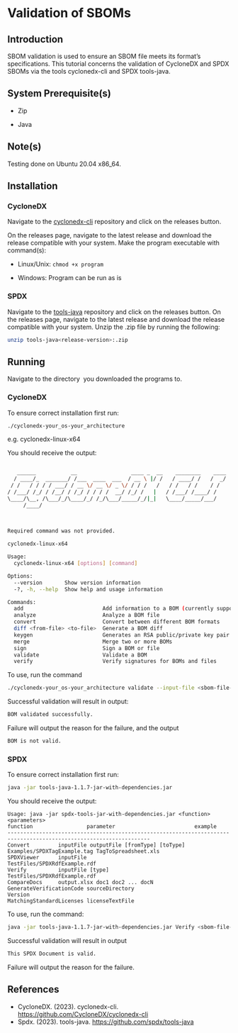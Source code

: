 # Validation of SBOMs


## Introduction

SBOM validation is used to ensure an SBOM file meets its format’s specifications. This tutorial concerns the validation of CycloneDX and SPDX SBOMs via the tools cyclonedx-cli and SPDX tools-java.


## System Prerequisite(s)

* Zip

* Java


## Note(s)

Testing done on Ubuntu 20.04 x86_64.


## Installation

### CycloneDX

Navigate to the [cyclonedx-cli](https://github.com/CycloneDX/cyclonedx-cli) repository and click on the releases button.


On the releases page, navigate to the latest release and download the release compatible with your system. Make the program executable with command(s):


* Linux/Unix: ```chmod +x program```

* Windows: Program can be run as is



### SPDX

Navigate to the [tools-java](https://github.com/spdx/tools-java) repository and click on the releases button. On the releases page, navigate to the latest release and download the release compatible with your system. Unzip the .zip file by running the following:

```bash
unzip tools-java<release-version>:.zip
```



## Running

Navigate to the directory  you downloaded the programs to.


### CycloneDX


To ensure correct installation first run:

```bash
./cyclonedx-your_os-your_architecture
```

e.g. cyclonedx-linux-x64

You should receive the output:

```bash

   ______           __                 ____ _  __    ________    ____
  / ____/_  _______/ /___  ____  ___  / __ \ |/ /   / ____/ /   /  _/
 / /   / / / / ___/ / __ \/ __ \/ _ \/ / / /   /   / /   / /    / /  
/ /___/ /_/ / /__/ / /_/ / / / /  __/ /_/ /   |   / /___/ /____/ /   
\____/\__, /\___/_/\____/_/ /_/\___/_____/_/|_|   \____/_____/___/   
     /____/                                                          
        

        
Required command was not provided.

cyclonedx-linux-x64

Usage:
  cyclonedx-linux-x64 [options] [command]

Options:
  --version       Show version information
  -?, -h, --help  Show help and usage information

Commands:
  add                         Add information to a BOM (currently supports files)
  analyze                     Analyze a BOM file
  convert                     Convert between different BOM formats
  diff <from-file> <to-file>  Generate a BOM diff
  keygen                      Generates an RSA public/private key pair for BOM signing
  merge                       Merge two or more BOMs
  sign                        Sign a BOM or file
  validate                    Validate a BOM
  verify                      Verify signatures for BOMs and files

```

To use, run the command 

```bash
./cyclonedx-your_os-your_architecture validate --input-file <sbom-file-name.json> --input-format json
```

Successful validation will result in output:


```bash
BOM validated successfully. 
```


Failure will output the reason for the failure, and the output


```bash
BOM is not valid.
```

### SPDX

To ensure correct installation first run:

```bash
java -jar tools-java-1.1.7-jar-with-dependencies.jar
```

You should receive the output:
```
Usage: java -jar spdx-tools-jar-with-dependencies.jar <function> <parameters> 
function                 parameter                         example 
------------------------------------------------------------------------------------------------------------------- 
Convert         inputFile outputFile [fromType] [toType]   Examples/SPDXTagExample.tag TagToSpreadsheet.xls 
SPDXViewer      inputFile                                  TestFiles/SPDXRdfExample.rdf 
Verify          inputFile [type]                           TestFiles/SPDXRdfExample.rdf 
CompareDocs     output.xlsx doc1 doc2 ... docN 
GenerateVerificationCode sourceDirectory
Version
MatchingStandardLicenses licenseTextFile

```

To use, run the command:

```bash
java -jar tools-java-1.1.7-jar-with-dependencies.jar Verify <sbom-file-name.spdx>
```

Successful validation will result in output 


```bash
This SPDX Document is valid.
```

Failure will output the reason for the failure. 


## References


* CycloneDX. (2023). cyclonedx-cli. https://github.com/CycloneDX/cyclonedx-cli
* Spdx. (2023). tools-java. https://github.com/spdx/tools-java

